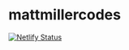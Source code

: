 # mattmillercodes

[![Netlify Status](https://api.netlify.com/api/v1/badges/bff381cc-1193-4dd0-8952-0972e468818d/deploy-status)](https://app.netlify.com/sites/pensive-keller-f4e311/deploys)